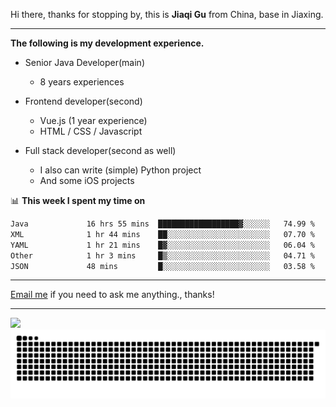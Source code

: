 Hi there, thanks for stopping by, this is **Jiaqi Gu** from China, base in Jiaxing.

---

**The following is my development experience.**

- Senior Java Developer(main)
  - 8 years experiences

- Frontend developer(second)
  - Vue.js (1 year experience)
  - HTML / CSS / Javascript
  
- Full stack developer(second as well)
  - I also can write (simple) Python project
  - And some iOS projects

📊 **This week I spent my time on**
<!--START_SECTION:waka-->

```txt
Java             16 hrs 55 mins  ██████████████████▓░░░░░░   74.99 %
XML              1 hr 44 mins    ██░░░░░░░░░░░░░░░░░░░░░░░   07.70 %
YAML             1 hr 21 mins    █▓░░░░░░░░░░░░░░░░░░░░░░░   06.04 %
Other            1 hr 3 mins     █▒░░░░░░░░░░░░░░░░░░░░░░░   04.71 %
JSON             48 mins         █░░░░░░░░░░░░░░░░░░░░░░░░   03.58 %
```

<!--END_SECTION:waka-->

---

[Email me](mailto:htk2klwgr@mozmail.com?subject=Hiring_from_GitHub) if you need to ask me anything., thanks!

---

![]( https://visitor-badge.glitch.me/badge?page_id=githubgujiaqi)
![]( https://github.com/droid-Q/droid-Q/raw/output/github-contribution-grid-snake.svg#gh-dark-mode-only)
